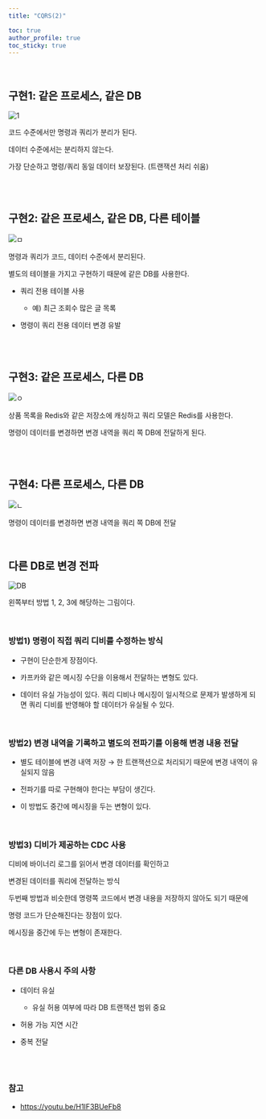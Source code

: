 ```yaml
---
title: "CQRS(2)"

toc: true
author_profile: true
toc_sticky: true
---
```


<br />


## 구현1: 같은 프로세스, 같은 DB
![1](https://user-images.githubusercontent.com/33855307/140700610-bb3f0cee-eeb9-4cd4-b917-2bb4bbe7acda.jpeg)

코드 수준에서만 명령과 쿼리가 분리가 된다. 

데이터 수준에서는 분리하지 않는다. 

가장 단순하고 명령/쿼리 동일 데이터 보장된다. (트랜잭션 처리 쉬움)


<br />
<br />

## 구현2: 같은 프로세스, 같은 DB, 다른 테이블 

![ㅁ](https://user-images.githubusercontent.com/33855307/140701082-dbe99d4c-ab7f-4101-82b4-c0b34e585d53.jpeg)

명령과 쿼리가 코드, 데이터 수준에서 분리된다. 

별도의 테이블을 가지고 구현하기 때문에 같은 DB를 사용한다. 


* 쿼리 전용 테이블 사용 
    - 예) 최근 조회수 많은 글 목록 


* 명령이 쿼리 전용 데이터 변경 유발 

<br />
<br />

## 구현3:  같은 프로세스, 다른 DB 

![ㅇ](https://user-images.githubusercontent.com/33855307/140701344-a2e11a3c-5b16-4f1c-98b3-45e76b241166.jpeg)

상품 목록을 Redis와 같은 저장소에 캐싱하고 쿼리 모델은 Redis를 사용한다. 

명령이 데이터를 변경하면 변경 내역을 쿼리 쪽 DB에 전달하게 된다.  

<br />
<br />

## 구현4: 다른 프로세스, 다른 DB 

![ㄴ](https://user-images.githubusercontent.com/33855307/140701729-ca46aae0-fb53-4592-8e9a-17562530e526.jpeg)

명령이 데이터를 변경하면 변경 내역을 쿼리 쪽 DB에 전달



<br />


## 다른 DB로 변경 전파 

![DB](https://user-images.githubusercontent.com/33855307/140702279-11c61d81-205e-469a-af67-d3e86711c06a.jpeg)


왼쪽부터 방법 1, 2, 3에 해당하는 그림이다. 

<br />

### 방법1) 명령이 직접 쿼리 디비를 수정하는 방식 

* 구현이 단순한게 장점이다. 

* 카프카와 같은 메시징 수단을 이용해서 전달하는 변형도 있다. 

* 데이터 유실 가능성이 있다.
  쿼리 디비나 메시징이 일시적으로 문제가 발생하게 되면 쿼리 디비를 반영해야 할 데이터가 유실될 수 있다. 

<br />

### 방법2) 변경 내역을 기록하고 별도의 전파기를 이용해 변경 내용 전달 
* 별도 테이블에 변경 내역 저장 → 한 트랜잭션으로 처리되기 때문에 변경 내역이 유실되지 않음 

* 전파기를 따로 구현해야 한다는 부담이 생긴다. 

* 이 방법도 중간에 메시징을 두는 변형이 있다. 

<br />

### 방법3) 디비가 제공하는 CDC 사용 

디비에 바이너리 로그를 읽어서 변경 데이터를 확인하고 

변경된 데이터를 쿼리에 전달하는 방식 


두번째 방법과 비슷한데 명령쪽 코드에서 변경 내용을 저장하지 않아도 되기 때문에 

명령 코드가 단순해진다는 장점이 있다. 

메시징을 중간에 두는 변형이 존재한다. 

<br />

### 다른 DB 사용시 주의 사항 
* 데이터 유실 
  - 유실 허용 여부에 따라 DB 트랜잭션 범위 중요 

* 허용 가능 지연 시간 

* 중복 전달 


<br />
<br />


### 참고

* <https://youtu.be/H1IF3BUeFb8>

<br />
